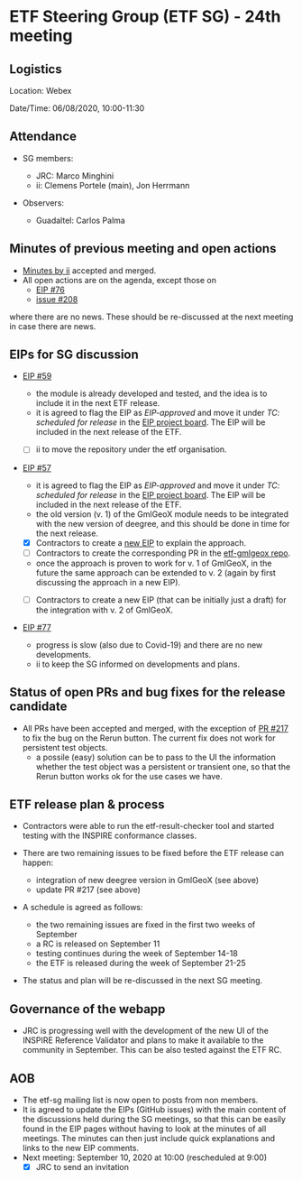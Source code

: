 # ETF Steering Group (ETF SG) - 24th meeting

## Logistics

Location: Webex

Date/Time: 06/08/2020, 10:00-11:30

## Attendance

- SG members:
  - JRC: Marco Minghini
  - ii: Clemens Portele (main), Jon Herrmann

- Observers:
  - Guadaltel: Carlos Palma

## Minutes of previous meeting and open actions

- [Minutes by ii](https://github.com/etf-validator/governance/blob/master/Meetings/SG/20200616.md) accepted and merged.
- All open actions are on the agenda, except those on
  - [EIP #76](https://github.com/etf-validator/governance/issues/76)
  - [issue #208](https://github.com/etf-validator/etf-webapp/issues/208#issuecomment-619811910)

where there are no news. These should be re-discussed at the next meeting in case there are news.

## EIPs for SG discussion

- [EIP #59](https://github.com/etf-validator/governance/issues/59)

  - the module is already developed and tested, and the idea is to include it in the next ETF release.
  - it is agreed to flag the EIP as _EIP-approved_ and move it under _TC: scheduled for release_ in the [EIP project board](https://github.com/orgs/etf-validator/projects/2). The EIP will be included in the next release of the ETF.
  - [ ] ii to move the repository under the etf organisation.


- [EIP #57](https://github.com/etf-validator/governance/issues/57)

  - it is agreed to flag the EIP as _EIP-approved_ and move it under _TC: scheduled for release_ in the [EIP project board](https://github.com/orgs/etf-validator/projects/2). The EIP will be included in the next release of the ETF.
  - the old version (v. 1) of the GmlGeoX module needs to be integrated with the new version of deegree, and this should be done in time for the next release.
  - [x] Contractors to create a [new EIP](https://github.com/etf-validator/governance/issues/96) to explain the approach.
  - [ ] Contractors to create the corresponding PR in the [etf-gmlgeox repo](https://github.com/etf-validator/etf-gmlgeox).
  - once the approach is proven to work for v. 1 of GmlGeoX, in the future the same approach can be extended to v. 2 (again by first discussing the approach in a new EIP).
  - [ ] Contractors to create a new EIP (that can be initially just a draft) for the integration with v. 2 of GmlGeoX.


- [EIP #77](https://github.com/etf-validator/governance/issues/77)

  - progress is slow (also due to Covid-19) and there are no new developments.
  - ii to keep the SG informed on developments and plans.


## Status of open PRs and bug fixes for the release candidate

- All PRs have been accepted and merged, with the exception of [PR #217](https://github.com/etf-validator/etf-webapp/pull/217) to fix the bug on the Rerun button. The current fix does not work for persistent test objects.
  - a possile (easy) solution can be to pass to the UI the information whether the test object was a persistent or transient one, so that the Rerun button works ok for the use cases we have.


## ETF release plan & process

- Contractors were able to run the etf-result-checker tool and started testing with the INSPIRE conformance classes.

- There are two remaining issues to be fixed before the ETF release can happen:
  - integration of new deegree version in GmlGeoX (see above)
  - update PR #217 (see above)

- A schedule is agreed as follows:
  - the two remaining issues are fixed in the first two weeks of September
  - a RC is released on September 11
  - testing continues during the week of September 14-18
  - the ETF is released during the week of September 21-25

- The status and plan will be re-discussed in the next SG meeting.


## Governance of the webapp

- JRC is progressing well with the development of the new UI of the INSPIRE Reference Validator and plans to make it available to the community in September. This can be also tested against the ETF RC.



## AOB

- The etf-sg mailing list is now open to posts from non members.
- It is agreed to update the EIPs (GitHub issues) with the main content of the discussions held during the SG meetings, so that this can be easily found in the EIP pages without having to look at the minutes of all meetings. The minutes can then just include quick explanations and links to the new EIP comments.
- Next meeting: September 10, 2020 at 10:00 (rescheduled at 9:00)
  - [x] JRC to send an invitation
